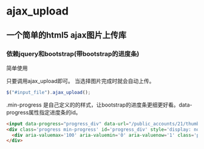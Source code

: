 ajax_upload
===========

## 一个简单的html5 ajax图片上传库

### 依赖jquery和bootstrap(带bootstrap的进度条)

简单使用

只要调用ajax_upload即可。
当选择图片完成时就会自动上传。

``` javascript
$("#input_file").ajax_upload();
```

.min-progress 是自己定义的的样式，让bootstrap的进度条更细更好看。data-progress属性指定进度条的id。

``` html
<input data-progress="progress_div" data-url="/public_accounts/21/thumbs" id="image" name="image" type="file" />
<div class='progress min-progress' id='progress_div' style='display: none;'>
  <div aria-valuemax='100' aria-valuemin='0' aria-valuenow='1' class='progress-bar' role='progressbar' style='width: 0%;'></div>
</div>
```

